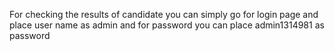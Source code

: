 For checking the results of candidate you can simply go for login page and place user name as admin and for password you can place admin1314981 as password
